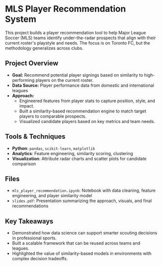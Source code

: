 # MLS Player Recommendation System

This project builds a player recommendation tool to help Major League Soccer (MLS) teams identify under-the-radar prospects that align with their current roster's playstyle and needs. The focus is on Toronto FC, but the methodology generalizes across clubs.

## Project Overview
- **Goal:** Recommend potential player signings based on similarity to high-performing players on the current roster.
- **Data Source:** Player performance data from domestic and international leagues
- **Approach:**
  - Engineered features from player stats to capture position, style, and impact.
  - Built a similarity-based recommendation engine to match target players to comparable prospects.
  - Visualized candidate players based on key metrics and team needs.

## Tools & Techniques
- **Python**: `pandas`, `scikit-learn`, `matplotlib`
- **Analytics**: Feature engineering, similarity scoring, clustering
- **Visualization**: Attribute radar charts and scatter plots for candidate comparison

## Files
- `mls_player_recommendation.ipynb`: Notebook with data cleaning, feature engineering, and player similarity model
- `slides.pdf`: Presentation summarizing the approach, visuals, and final recommendations

## Key Takeaways
- Demonstrated how data science can support smarter scouting decisions in professional sports.
- Built a scalable framework that can be reused across teams and leagues.
- Highlighted the value of similarity-based models in environments with complex decision tradeoffs.
